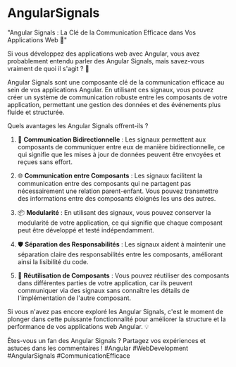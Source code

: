 # AngularSignals
"Angular Signals : La Clé de la Communication Efficace dans Vos Applications Web 🚀"

Si vous développez des applications web avec Angular, vous avez probablement entendu parler des Angular Signals, mais savez-vous vraiment de quoi il s'agit ? 🤔

Angular Signals sont une composante clé de la communication efficace au sein de vos applications Angular. En utilisant ces signaux, vous pouvez créer un système de communication robuste entre les composants de votre application, permettant une gestion des données et des événements plus fluide et structurée.

Quels avantages les Angular Signals offrent-ils ?

1. 🔄 **Communication Bidirectionnelle** : Les signaux permettent aux composants de communiquer entre eux de manière bidirectionnelle, ce qui signifie que les mises à jour de données peuvent être envoyées et reçues sans effort.

2. 🌐 **Communication entre Composants** : Les signaux facilitent la communication entre des composants qui ne partagent pas nécessairement une relation parent-enfant. Vous pouvez transmettre des informations entre des composants éloignés les uns des autres.

3. 📦 **Modularité** : En utilisant des signaux, vous pouvez conserver la modularité de votre application, ce qui signifie que chaque composant peut être développé et testé indépendamment.

4. 🛡️ **Séparation des Responsabilités** : Les signaux aident à maintenir une séparation claire des responsabilités entre les composants, améliorant ainsi la lisibilité du code.

5. 🔄 **Réutilisation de Composants** : Vous pouvez réutiliser des composants dans différentes parties de votre application, car ils peuvent communiquer via des signaux sans connaître les détails de l'implémentation de l'autre composant.

Si vous n'avez pas encore exploré les Angular Signals, c'est le moment de plonger dans cette puissante fonctionnalité pour améliorer la structure et la performance de vos applications web Angular. 💡

Êtes-vous un fan des Angular Signals ? Partagez vos expériences et astuces dans les commentaires ! #Angular #WebDevelopment #AngularSignals #CommunicationEfficace
